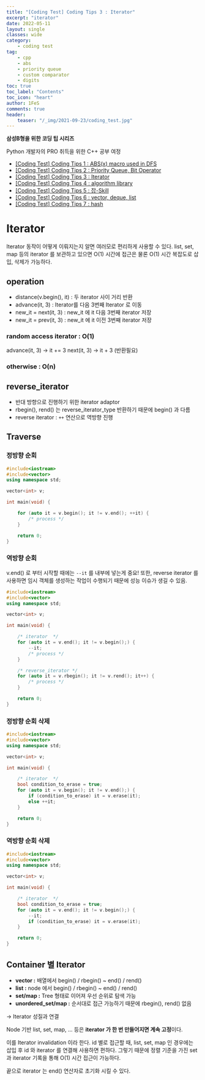 ```yaml
---
title: "[Coding Test] Coding Tips 3 : Iterator"
excerpt: "iterator"
date: 2022-05-11
layout: single
classes: wide
category:
    - coding test
tag:
    - cpp
    - abs
    - priority queue
    - custom comparator
    - digits
toc: true
toc_label: "Contents"
toc_icon: "heart"
author: 1FeS
comments: true
header:
    teaser: "/_img/2021-09-23/coding_test.jpg"
---
```


**삼성B형을 위한 코딩 팁 시리즈**

Python 개발자의 PRO 취득을 위한 C++ 공부 여정

- [[Coding Test] Coding Tips 1 : ABS(x) macro used in DFS](https://wch18735.github.io/coding%20test/CodingTip01/)
- [[Coding Test] Coding Tips 2 : Priority Queue, Bit Operator](https://wch18735.github.io/coding%20test/CodingTip02/)
- [[Coding Test] Coding Tips 3 : Iterator](https://wch18735.github.io/coding%20test/CodingTip03/)
- [[Coding Test] Coding Tips 4 : algorithm library](https://wch18735.github.io/coding%20test/CodingTip04/)
- [[Coding Test] Coding Tips 5 : 잡-Skill](https://wch18735.github.io/coding%20test/CodingTip05/)
- [[Coding Test] Coding Tips 6 : vector, deque, list](https://wch18735.github.io/coding%20test/CodingTip06/)
- [[Coding Test] Coding Tips 7 : hash](https://wch18735.github.io/coding%20test/CodingTip07/)

# Iterator

Iterator 동작이 어떻게 이뤄지는지 알면 여러모로 편리하게 사용할 수 있다. list, set, map 등의 iterator 를 보관하고 있으면 O(1) 시간에 접근은 물론 O(1) 시간 복잡도로 삽입, 삭제가 가능하다.

## operation

- distance(v.begin(), it) : 두 iterator 사이 거리 반환
- advance(it, 3) : Iterator를 다음 3번째 Iterator 로 이동
- new_it = next(it, 3) : new_it 에 it 다음 3번째 iterator 저장
- new_it = prev(it, 3) : new_it 에 it 이전 3번째 iterator 저장

### random access iterator : O(1)
advance(it, 3) → it  += 3
next(it, 3) → it + 3 (반환필요)

### otherwise : O(n)

## reverse_iterator

- 반대 방향으로 진행하기 위한 iterator adaptor
- rbegin(), rend() 는 reverse_iterator_type 반환하기 때문에 begin() 과 다름
- reverse iterator : `++` 연산으로 역방향 진행

## Traverse

### 정방향 순회

```cpp
#include<iostream>
#include<vector>
using namespace std;

vector<int> v;

int main(void) {

	for (auto it = v.begin(); it != v.end(); ++it) {
		/* process */
	}

	return 0;
}
```

### 역방향 순회

v.end() 로 부터 시작할 때에는 `--it` 를 내부에 넣는게 중요! 또한, reverse iterator 를 사용하면 임시 객체를 생성하는 작업이 수행되기 때문에 성능 이슈가 생길 수 있음.

```cpp
#include<iostream>
#include<vector>
using namespace std;

vector<int> v;

int main(void) {

	/* iterator  */
	for (auto it = v.end(); it != v.begin();) {
		--it;
		/* process */
	}

	/* reverse_iterator */
	for (auto it = v.rbegin(); it != v.rend(); it++) {
		/* process */
	}

	return 0;
}
```

### 정방향 순회 삭제

```cpp
#include<iostream>
#include<vector>
using namespace std;

vector<int> v;

int main(void) {

	/* iterator  */
	bool condition_to_erase = true;
	for (auto it = v.begin(); it != v.end();) {
		if (condition_to_erase) it = v.erase(it);
		else ++it;
	}

	return 0;
}
```

### 역방향 순회 삭제

```cpp
#include<iostream>
#include<vector>
using namespace std;

vector<int> v;

int main(void) {

	/* iterator  */
	bool condition_to_erase = true;
	for (auto it = v.end(); it != v.begin();) {
		--it;
		if (condition_to_erase) it = v.erase(it);
	}

	return 0;
}
```

## Container 별 Iterator

- **vector :** 배열에서 begin() / rbegin() ~ end() / rend()
- **list :** node 에서 begin() / rbegin() ~ end() / rend()
- **set/map :** Tree 형태로 이어져 우선 순위로 탐색 가능
- **unordered_set/map :** 순서대로 접근 가능하기 때문에 rbegin(), rend() 없음

→ Iterator 성질과 연결

Node 기반 list, set, map, ... 등은 **iterator 가 한 번 만들어지면 계속 고정**이다.

이를 Iterator invalidation 이라 한다. id 별로 접근할 때, list, set, map 인 경우에는 삽입 후 id 와 iterator 를 연결해 사용하면 편하다. 그렇기 때문에 정렬 기준을 가진 set 과 iterator 기록을 통해 O(1) 시간 접근이 가능하다.

끝으로 iterator 는 end() 연산자로 초기화 시킬 수 있다.
